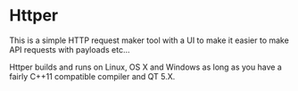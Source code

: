# Httper
This is a simple HTTP request maker tool with a UI to make it easier to make API requests with payloads etc...

Httper builds and runs on Linux, OS X and Windows as long as you have a fairly C++11 compatible compiler and QT 5.X. 

